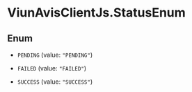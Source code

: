 # ViunAvisClientJs.StatusEnum

## Enum


* `PENDING` (value: `"PENDING"`)

* `FAILED` (value: `"FAILED"`)

* `SUCCESS` (value: `"SUCCESS"`)


